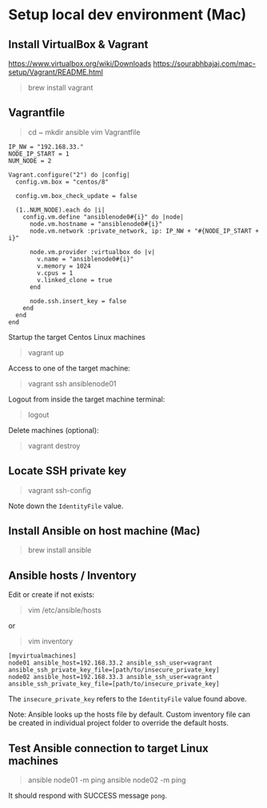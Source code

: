 # Setup local dev environment (Mac)
## Install VirtualBox & Vagrant
https://www.virtualbox.org/wiki/Downloads
https://sourabhbajaj.com/mac-setup/Vagrant/README.html

> brew install vagrant

## Vagrantfile
> cd ~
> mkdir ansible
> vim Vagrantfile

```
IP_NW = "192.168.33."
NODE_IP_START = 1
NUM_NODE = 2

Vagrant.configure("2") do |config|
  config.vm.box = "centos/8"

  config.vm.box_check_update = false

  (1..NUM_NODE).each do |i|
    config.vm.define "ansiblenode0#{i}" do |node|
      node.vm.hostname = "ansiblenode0#{i}"
      node.vm.network :private_network, ip: IP_NW + "#{NODE_IP_START + i}"

      node.vm.provider :virtualbox do |v|
        v.name = "ansiblenode0#{i}"
        v.memory = 1024
        v.cpus = 1
        v.linked_clone = true
      end

      node.ssh.insert_key = false
    end
  end
end
```

Startup the target Centos Linux machines
> vagrant up

Access to one of the target machine:
> vagrant ssh ansiblenode01

Logout from inside the target machine terminal:
> logout

Delete machines (optional):
> vagrant destroy

## Locate SSH private key
> vagrant ssh-config

Note down the `IdentityFile` value.

## Install Ansible on host machine (Mac)
> brew install ansible

## Ansible hosts / Inventory
Edit or create if not exists:
> vim /etc/ansible/hosts

or
> vim inventory
```
[myvirtualmachines]
node01 ansible_host=192.168.33.2 ansible_ssh_user=vagrant ansible_ssh_private_key_file=[path/to/insecure_private_key]
node02 ansible_host=192.168.33.3 ansible_ssh_user=vagrant ansible_ssh_private_key_file=[path/to/insecure_private_key]
```

The `insecure_private_key` refers to the `IdentityFile` value found above.

Note: Ansible looks up the hosts file by default. Custom inventory file can be created in individual project folder to override the default hosts.

## Test Ansible connection to target Linux machines
> ansible node01 -m ping
> ansible node02 -m ping

It should respond with SUCCESS message `pong`.

